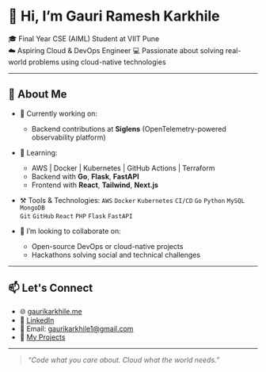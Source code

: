 # 👋 Hi, I’m Gauri Ramesh Karkhile

🎓 Final Year CSE (AIML) Student at VIIT Pune  
☁️ Aspiring Cloud & DevOps Engineer
💻 Passionate about solving real-world problems using cloud-native technologies

---

## 🚀 About Me

- 🔭 Currently working on:
  - Backend contributions at **Siglens** (OpenTelemetry-powered observability platform)
  
- 🌱 Learning:
  - AWS | Docker | Kubernetes | GitHub Actions | Terraform
  - Backend with **Go**, **Flask**, **FastAPI**
  - Frontend with **React**, **Tailwind**, **Next.js**

- ⚒️ Tools & Technologies:
  `AWS` `Docker` `Kubernetes` `CI/CD` `Go` `Python` `MySQL` `MongoDB`  
  `Git` `GitHub` `React` `PHP` `Flask` `FastAPI`

- 👯 I’m looking to collaborate on:
  - Open-source DevOps or cloud-native projects
  - Hackathons solving social and technical challenges

---

## 📫 Let's Connect

- 🌐 [gaurikarkhile.me]([https://gaurikarkhile.me](https://gaurikarkhile.netlify.app/)) 
- 💼 [LinkedIn](https://www.linkedin.com/in/gauri-karkhile-60b4a3258/)  
- 💌 Email: gaurikarkhile1@gmail.com  
- 📁 [My Projects](https://github.com/gaurikarkhile001?tab=repositories)

---

> *“Code what you care about. Cloud what the world needs.”*


